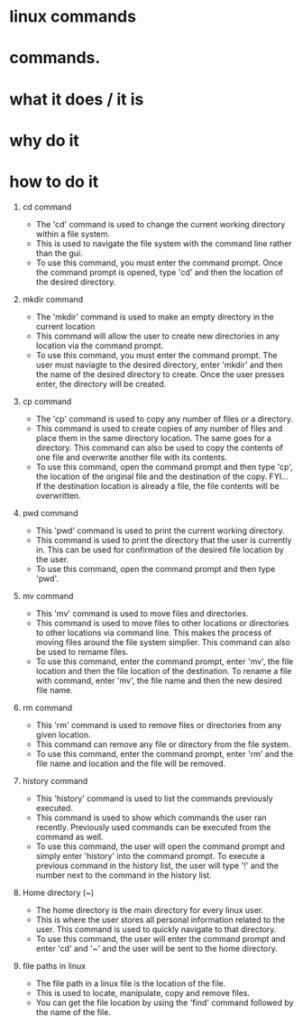 # linux commands

# commands.
# what it does / it is
# why do it
# how to do it

1. cd command
    * The 'cd' command is used to change the current working directory within a file system.
    * This is used to navigate the file system with the command line rather than the gui. 
    * To use this command, you must enter the command prompt. Once the command prompt is opened, type 'cd' and then the location of the desired directory. 

2. mkdir command
    * The 'mkdir' command is used to make an empty directory in the current location
    * This command will allow the user to create new directories in any location via the command prompt.
    * To use this command, you must enter the command prompt. The user must naviagte to the desired directory,
    enter 'mkdir' and then the name of the desired directory to create. Once the user presses enter, the directory
    will be created.

3. cp command
    * The 'cp' command is used to copy any number of files or a directory. 
    * This command is used to create copies of any number of files and place them in the same directory location. The same goes for a directory. This command can also be used to copy the contents of one file and overwrite another file with its contents.
    * To use this command, open the command prompt and then type 'cp', the location of the original file and the destination of the copy. FYI... If the destination location is already a file, the file contents will be overwritten.

4. pwd command
    * This 'pwd' command is used to print the current working directory.
    * This command is used to print the directory that the user is currently in. This can be used for confirmation of the desired file location by the user.
    * To use this command, open the command prompt and then type 'pwd'.
    
5. mv command
    * This 'mv' command is used to move files and directories.
    * This command is used to move files to other locations or directories to other locations via command line. This makes the process of moving files around the file system simplier. This command can also be used to remame files. 
    * To use this command, enter the command prompt, enter 'mv', the file location and then the file location of the destination. To rename a file with command, enter 'mv', the file name and then the new desired file name.

6. rm command
    * This 'rm' command is used to remove files or directories from any given location.
    * This command can remove any file or directory from the file system. 
    * To use this command, enter the command prompt, enter 'rm' and the file name and location and the file will be removed.

7. history command
    * This 'history' command is used to list the commands previously executed.
    * This command is used to show which commands the user ran recently. Previously used commands can be executed from the command as well.
    * To use this command, the user will open the command prompt and simply enter 'history' into the command prompt. To execute a previous command in the history list, the user will type '!' and the number next to the command in the history list.
    
8. Home directory (~)
    * The home directory is the main directory for every linux user. 
    * This is where the user stores all personal information related to the user. This command is used to quickly navigate to that directory.
    * To use this command, the user will enter the command prompt and enter 'cd' and '~' and the user will be sent to the home directory.

9. file paths in linux
    * The file path in a linux file is the location of the file.
    * This is used to locate, manipulate, copy and remove files.
    * You can get the file location by using the 'find' command followed by the name of the file.

